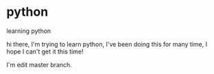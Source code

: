 # python
learning python

hi there, I'm trying to learn python, I've been doing this for many time, I hope I can't get it this time!

I'm edit master branch.
